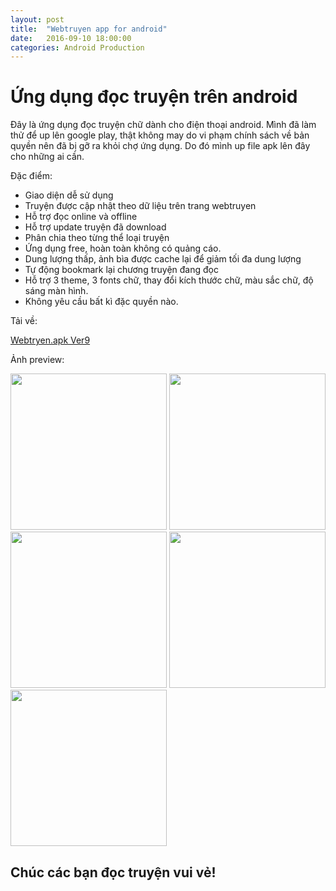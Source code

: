 ```yaml
---
layout: post
title:  "Webtruyen app for android"
date:   2016-09-10 18:00:00
categories: Android Production
---
```

# Ứng dụng đọc truyện trên android

Đây là ứng dụng đọc truyện chữ dành cho điện thoại android. Mình đã làm thử để up lên google play, thật không may do vi phạm chính sách về bản quyền nên đã bị gỡ ra khỏi chợ ứng dụng. Do đó mình up file apk lên đây cho những ai cần.

Đặc điểm:
- Giao diện dễ sử dụng
- Truyện được cập nhật theo dữ liệu trên trang webtruyen
- Hỗ trợ đọc online và offline
- Hỗ trợ update truyện đã download
- Phân chia theo từng thể loại truyện
- Ứng dụng free, hoàn toàn không có quảng cáo.
- Dung lượng thấp, ảnh bìa được cache lại để giảm tối đa dung lượng
- Tự động bookmark lại chương truyện đang đọc
- Hỗ trợ 3 theme, 3 fonts chữ, thay đổi kích thước chữ, màu sắc chữ, độ sáng màn hình.
- Không yêu cầu bất kì đặc quyền nào.

Tải về:

[Webtryen.apk Ver9](https://raw.githubusercontent.com/luyentm/luyentm.github.io/master/_data/app/WebtruyenV9.apk)


Ảnh preview:

<img src="https://luyentm.github.io/assets/webtruyen/1.png" width="250">
<img src="https://luyentm.github.io/assets/webtruyen/2.png" width="250">
<img src="https://luyentm.github.io/assets/webtruyen/3.png" width="250">
<img src="https://luyentm.github.io/assets/webtruyen/4.png" width="250">
<img src="https://luyentm.github.io/assets/webtruyen/5.png" width="250">

## Chúc các bạn đọc truyện vui vẻ!
